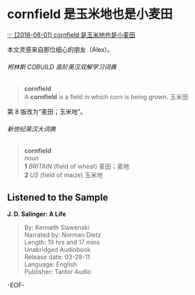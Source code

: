 # cornfield 是玉米地也是小麦田  
[☞ [2018-08-01] cornfield 是玉米地也是小麦田 ](https://mp.weixin.qq.com/s/Mv_vtjpkCHxTtgTnnnDLAA)    
  
本文灵感来自那位细心的朋友（Alex）。  
  
  
###### 柯林斯 COBUILD 高阶英汉双解学习词典  
>**cornfield**  
A **cornfield** is a field in which corn is being grown.  玉米田  
  
第 8 版改为“麦田；玉米地”。  
  
###### 新世纪英汉大词典  
>**cornfield**  
*noun*  
**1** *BRITAIN* (field of wheat) 麦田；麦地  
**2** *US*  (field of maize) 玉米地  
  
  
## Listened to the Sample  
**J. D. Salinger: A Life**  
>By: Kenneth Slawenski  
Narrated by: Norman Dietz  
Length: 19 hrs and 17 mins  
Unabridged Audiobook  
Release date: 03-28-11  
Language: English  
Publisher: Tantor Audio  
  
  
  
  
-EOF-  
